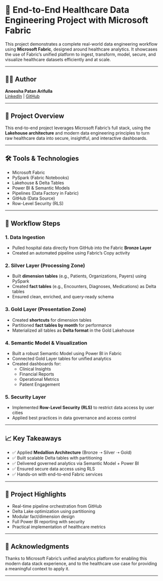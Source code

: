 
# 🏥 End-to-End Healthcare Data Engineering Project with Microsoft Fabric

This project demonstrates a complete real-world data engineering workflow using **Microsoft Fabric**, designed around healthcare analytics. It showcases the use of Fabric’s unified platform to ingest, transform, model, secure, and visualize healthcare datasets efficiently and at scale.

---

## 👩‍💻 Author
**Aneesha Patan Arifulla**  
[LinkedIn](https://www.linkedin.com/in/aneesha-patan/) | [GitHub](https://github.com/Aneesha0112)

---

## 🚀 Project Overview

This end-to-end project leverages Microsoft Fabric’s full stack, using the **Lakehouse architecture** and modern data engineering principles to turn raw healthcare data into secure, insightful, and interactive dashboards.

---

## 🛠️ Tools & Technologies

- Microsoft Fabric
- PySpark (Fabric Notebooks)
- Lakehouse & Delta Tables
- Power BI & Semantic Models
- Pipelines (Data Factory in Fabric)
- GitHub (Data Source)
- Row-Level Security (RLS)

---

## 🔧 Workflow Steps

### 1. **Data Ingestion**
- Pulled hospital data directly from GitHub into the Fabric **Bronze Layer**
- Created an automated pipeline using Fabric’s Copy activity

### 2. **Silver Layer (Processing Zone)**
- Built **dimension tables** (e.g., Patients, Organizations, Payers) using PySpark
- Created **fact tables** (e.g., Encounters, Diagnoses, Medications) as Delta tables
- Ensured clean, enriched, and query-ready schema

### 3. **Gold Layer (Presentation Zone)**
- Created **shortcuts** for dimension tables
- Partitioned **fact tables by month** for performance
- Materialized all tables as **Delta format** in the Gold Lakehouse

### 4. **Semantic Model & Visualization**
- Built a robust Semantic Model using Power BI in Fabric
- Connected Gold Layer tables for unified analytics
- Created dashboards for:
  - Clinical Insights
  - Financial Reports
  - Operational Metrics
  - Patient Engagement

### 5. **Security Layer**
- Implemented **Row-Level Security (RLS)** to restrict data access by user cities
- Applied best practices in data governance and access control

---

## 📈 Key Takeaways

- ✅ Applied **Medallion Architecture** (Bronze ➝ Silver ➝ Gold)
- ✅ Built scalable Delta tables with partitioning
- ✅ Delivered governed analytics via Semantic Model + Power BI
- ✅ Ensured secure data access using RLS
- ✅ Hands-on with end-to-end Fabric services

---

## 📌 Project Highlights

- Real-time pipeline orchestration from GitHub
- Delta Lake optimization using partitioning
- Modular fact/dimension design
- Full Power BI reporting with security
- Practical implementation of healthcare metrics

---

## 🙌 Acknowledgments

Thanks to Microsoft Fabric’s unified analytics platform for enabling this modern data stack experience, and to the healthcare use case for providing a meaningful context to apply it.

----
